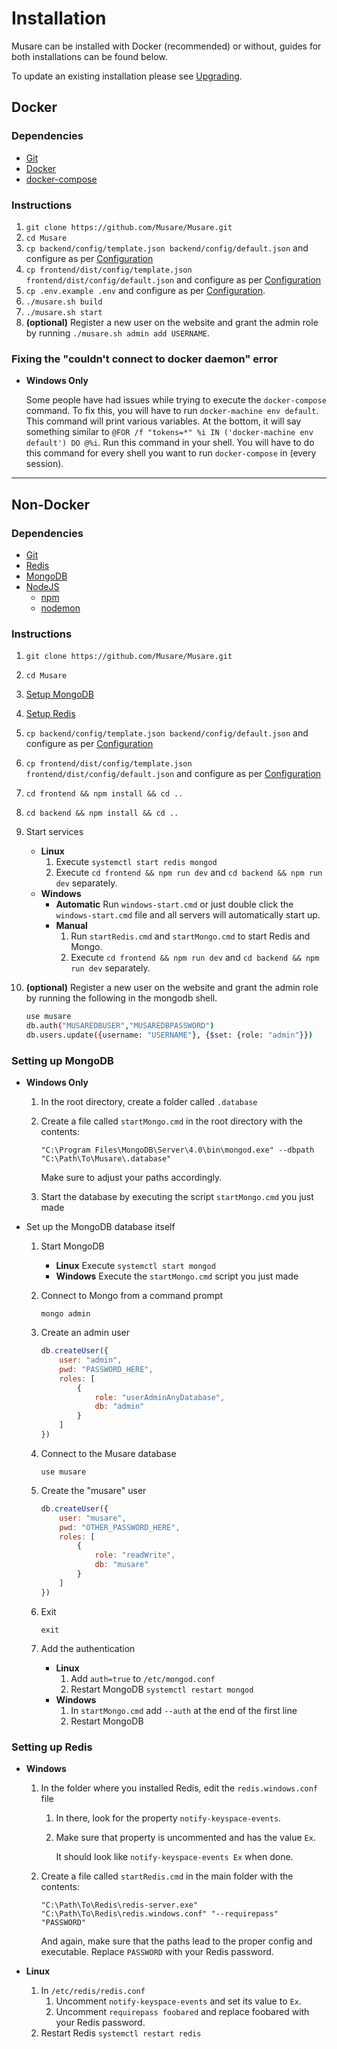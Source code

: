 # Installation

Musare can be installed with Docker (recommended) or without, guides for both
installations can be found below.

To update an existing installation please see [Upgrading](./Upgrading.md).

## Docker

### Dependencies

- [Git](https://github.com/git-guides/install-git)
- [Docker](https://docs.docker.com/get-docker/)
- [docker-compose](https://docs.docker.com/compose/install/)

### Instructions

1. `git clone https://github.com/Musare/Musare.git`
2. `cd Musare`
3. `cp backend/config/template.json backend/config/default.json` and configure
as per [Configuration](./Configuration.md#Backend)
4. `cp frontend/dist/config/template.json frontend/dist/config/default.json`
and configure as per [Configuration](./Configuration.md#Frontend)
5. `cp .env.example .env` and configure as per
[Configuration](./Configuration.md#Docker-Environment).
6. `./musare.sh build`
7. `./musare.sh start`
8. **(optional)** Register a new user on the website and grant the admin role
by running `./musare.sh admin add USERNAME`.

### Fixing the "couldn't connect to docker daemon" error

- **Windows Only**

    Some people have had issues while trying to execute the `docker-compose` command.
    To fix this, you will have to run `docker-machine env default`.
    This command will print various variables.
    At the bottom, it will say something similar to
    `@FOR /f "tokens=*" %i IN ('docker-machine env default') DO @%i`.
    Run this command in your shell. You will have to do this command for every
    shell you want to run `docker-compose` in (every session).

---

## Non-Docker

### Dependencies

- [Git](https://github.com/git-guides/install-git)
- [Redis](http://redis.io/download)
- [MongoDB](https://www.mongodb.com/try/download/community)
- [NodeJS](https://nodejs.org/en/download/)
  - [npm](https://docs.npmjs.com/downloading-and-installing-node-js-and-npm)
  - [nodemon](https://github.com/remy/nodemon#installation)

### Instructions

1. `git clone https://github.com/Musare/Musare.git`
2. `cd Musare`
3. [Setup MongoDB](#Setting-up-MongoDB)
4. [Setup Redis](#Setting-up-Redis)
5. `cp backend/config/template.json backend/config/default.json` and configure
as per [Configuration](./Configuration.md#Backend)
6. `cp frontend/dist/config/template.json frontend/dist/config/default.json`
and configure as per [Configuration](./Configuration.md#Frontend)
7. `cd frontend && npm install && cd ..`
8. `cd backend && npm install && cd ..`
9. Start services
    - **Linux**
        1. Execute `systemctl start redis mongod`
        2. Execute `cd frontend && npm run dev` and
        `cd backend && npm run dev` separately.
    - **Windows**
        - **Automatic** Run `windows-start.cmd` or just double click the
        `windows-start.cmd` file and all servers will automatically start up.
        - **Manual**
            1. Run `startRedis.cmd` and `startMongo.cmd` to start Redis and Mongo.
            2. Execute `cd frontend && npm run dev` and
            `cd backend && npm run dev` separately.
10. **(optional)** Register a new user on the website and grant the admin role
by running the following in the mongodb shell.

    ```bash
    use musare
    db.auth("MUSAREDBUSER","MUSAREDBPASSWORD")
    db.users.update({username: "USERNAME"}, {$set: {role: "admin"}})
    ```

### Setting up MongoDB

- **Windows Only**

    1. In the root directory, create a folder called `.database`
    2. Create a file called `startMongo.cmd` in the root directory with the contents:

        `"C:\Program Files\MongoDB\Server\4.0\bin\mongod.exe" --dbpath "C:\Path\To\Musare\.database"`

        Make sure to adjust your paths accordingly.

    3. Start the database by executing the script `startMongo.cmd` you just made

- Set up the MongoDB database itself

    1. Start MongoDB
        - **Linux** Execute `systemctl start mongod`
        - **Windows** Execute the `startMongo.cmd` script you just made
    2. Connect to Mongo from a command prompt

        `mongo admin`

    3. Create an admin user

        ```javascript
        db.createUser({
            user: "admin",
            pwd: "PASSWORD_HERE",
            roles: [
                {
                    role: "userAdminAnyDatabase",
                    db: "admin"
                }
            ]
        })
        ```

    4. Connect to the Musare database

        `use musare`

    5. Create the "musare" user

        ```javascript
        db.createUser({
            user: "musare",
            pwd: "OTHER_PASSWORD_HERE",
            roles: [
                {
                    role: "readWrite",
                    db: "musare"
                }
            ]
        })
        ```

    6. Exit

        `exit`

    7. Add the authentication
        - **Linux**
            1. Add `auth=true` to `/etc/mongod.conf`
            2. Restart MongoDB `systemctl restart mongod`
        - **Windows**
            1. In `startMongo.cmd` add `--auth` at the end of the first line
            2. Restart MongoDB

### Setting up Redis

- **Windows**

    1. In the folder where you installed Redis, edit the `redis.windows.conf` file

        1. In there, look for the property `notify-keyspace-events`.
        2. Make sure that property is uncommented and has the value `Ex`.

            It should look like `notify-keyspace-events Ex` when done.

    2. Create a file called `startRedis.cmd` in the main folder with the contents:

        `"C:\Path\To\Redis\redis-server.exe" "C:\Path\To\Redis\redis.windows.conf"
        "--requirepass" "PASSWORD"`

        And again, make sure that the paths lead to the proper config and
        executable. Replace `PASSWORD` with your Redis password.

- **Linux**
    1. In `/etc/redis/redis.conf`
        1. Uncomment `notify-keyspace-events` and set its value to `Ex`.
        2. Uncomment `requirepass foobared` and replace foobared with your
        Redis password.
    2. Restart Redis `systemctl restart redis`
